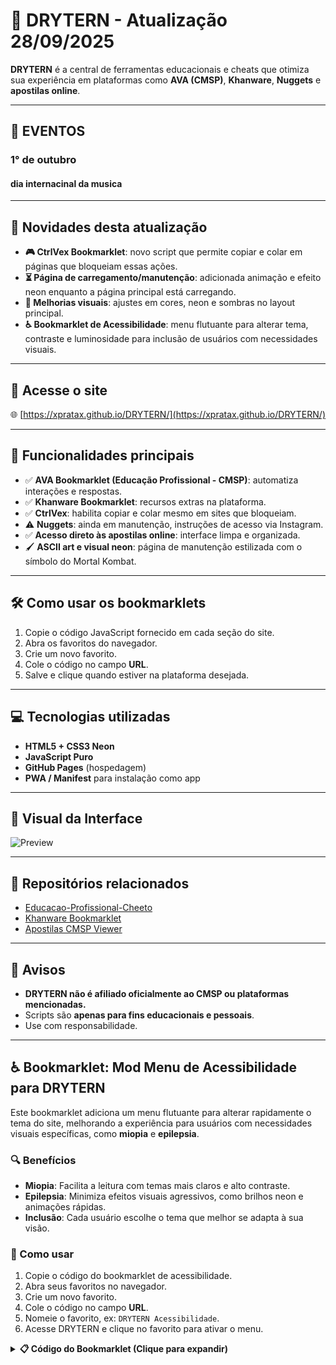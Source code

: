 # 🧠 DRYTERN - Atualização 28/09/2025

**DRYTERN** é a central de ferramentas educacionais e cheats que otimiza sua experiência em plataformas como **AVA (CMSP)**, **Khanware**, **Nuggets** e **apostilas online**.

---
## 📅 EVENTOS
### 1° de outubro
#### dia internacinal da musica
---
## 📅 Novidades desta atualização

- **🎮 CtrlVex Bookmarklet**: novo script que permite copiar e colar em páginas que bloqueiam essas ações.    
- **⏳ Página de carregamento/manutenção**: adicionada animação e efeito neon enquanto a página principal está carregando.  
- **🎨 Melhorias visuais**: ajustes em cores, neon e sombras no layout principal.  
- **♿ Bookmarklet de Acessibilidade**: menu flutuante para alterar tema, contraste e luminosidade para inclusão de usuários com necessidades visuais.

---

## 🔗 Acesse o site

🌐 [https://xpratax.github.io/DRYTERN/](https://xpratax.github.io/DRYTERN/)

---

## 🚀 Funcionalidades principais

- ✅ **AVA Bookmarklet (Educação Profissional - CMSP)**: automatiza interações e respostas.  
- ✅ **Khanware Bookmarklet**: recursos extras na plataforma.  
- ✅ **CtrlVex**: habilita copiar e colar mesmo em sites que bloqueiam.  
- ⚠️ **Nuggets**: ainda em manutenção, instruções de acesso via Instagram.  
- ✅ **Acesso direto às apostilas online**: interface limpa e organizada.  
- 🖌️ **ASCII art e visual neon**: página de manutenção estilizada com o símbolo do Mortal Kombat.

---

## 🛠️ Como usar os bookmarklets

1. Copie o código JavaScript fornecido em cada seção do site.  
2. Abra os favoritos do navegador.  
3. Crie um novo favorito.  
4. Cole o código no campo **URL**.  
5. Salve e clique quando estiver na plataforma desejada.

---

## 💻 Tecnologias utilizadas

- **HTML5 + CSS3 Neon**  
- **JavaScript Puro**  
- **GitHub Pages** (hospedagem)  
- **PWA / Manifest** para instalação como app  

---

## 📸 Visual da Interface

![Preview](https://i.postimg.cc/tYJvhCrJ/images.jpg)

---

## 📁 Repositórios relacionados

- [Educacao-Profissional-Cheeto](https://github.com/marcos10pc/Educacao-Profissional-Cheeto)  
- [Khanware Bookmarklet](https://github.com/Niximkk/Khanware)  
- [Apostilas CMSP Viewer](https://apostilas-cmsp.vercel.app/)  

---

## 📢 Avisos

- **DRYTERN não é afiliado oficialmente ao CMSP ou plataformas mencionadas.**  
- Scripts são **apenas para fins educacionais e pessoais**.  
- Use com responsabilidade.

---

## ♿ Bookmarklet: Mod Menu de Acessibilidade para DRYTERN

Este bookmarklet adiciona um menu flutuante para alterar rapidamente o tema do site, melhorando a experiência para usuários com necessidades visuais específicas, como **miopia** e **epilepsia**.

### 🔍 Benefícios

- **Miopia**: Facilita a leitura com temas mais claros e alto contraste.  
- **Epilepsia**: Minimiza efeitos visuais agressivos, como brilhos neon e animações rápidas.  
- **Inclusão**: Cada usuário escolhe o tema que melhor se adapta à sua visão.

### 📌 Como usar

1. Copie o código do bookmarklet de acessibilidade.  
2. Abra seus favoritos no navegador.  
3. Crie um novo favorito.  
4. Cole o código no campo **URL**.  
5. Nomeie o favorito, ex: `DRYTERN Acessibilidade`.  
6. Acesse DRYTERN e clique no favorito para ativar o menu.

<details>
<summary><strong>📋 Código do Bookmarklet (Clique para expandir)</strong></summary>

```javascript
javascript:(function(){
  if(document.getElementById('drytern-accessibility-menu')) return;

  const style = document.createElement('style');
  style.textContent = `
    #drytern-accessibility-menu {
      position: fixed;
      bottom: 20px;
      right: 20px;
      background: #222;
      color: #eee;
      border-radius: 10px;
      padding: 15px 20px;
      z-index: 99999;
      font-family: Arial, sans-serif;
      font-size: 14px;
      box-shadow: 0 0 12px rgba(0,0,0,0.7);
      user-select: none;
      max-width: 180px;
    }
    #drytern-accessibility-menu button {
      display: block;
      width: 100%;
      margin: 8px 0;
      padding: 8px 10px;
      border: none;
      border-radius: 6px;
      font-weight: bold;
      cursor: pointer;
      transition: background 0.3s ease;
    }
    #drytern-accessibility-menu button:hover {
      filter: brightness(1.2);
    }
    #drytern-accessibility-menu .light { background: #f0f0f0; color: #222; }
    #drytern-accessibility-menu .dark { background: #121212; color: #eee; }
    #drytern-accessibility-menu .high-contrast { background: #000; color: #ff0; border: 2px solid #ff0; }
    #drytern-accessibility-menu .low-brightness { background: #111; color: #ccc; }
    #drytern-accessibility-menu .reset { background: #555; color: #eee; }
    #accessibility-toggle {
      position: fixed;
      bottom: 20px;
      right: 20px;
      z-index: 99998;
      background: #222;
      color: #eee;
      border: none;
      border-radius: 50px;
      padding: 10px 16px;
      font-weight: bold;
      cursor: pointer;
      box-shadow: 0 0 10px rgba(0,0,0,0.6);
      user-select: none;
    }
  `;
  document.head.appendChild(style);

  const toggle = document.createElement('button');
  toggle.id = 'accessibility-toggle';
  toggle.textContent = '♿ Acessibilidade';
  document.body.appendChild(toggle);

  const menu = document.createElement('div');
  menu.id = 'drytern-accessibility-menu';
  menu.style.display = 'none';
  menu.innerHTML = `
    <button class="light" title="Tema Claro">🌞 Tema Claro</button>
    <button class="dark" title="Tema Escuro">🌑 Tema Escuro</button>
    <button class="high-contrast" title="Alto Contraste">⚡ Alto Contraste</button>
    <button class="low-brightness" title="Baixa Luminosidade">🌙 Baixa Luminosidade</button>
    <button class="reset" title="Voltar ao tema original">🔄 Resetar Tema</button>
  `;
  document.body.appendChild(menu);

  toggle.onclick = () => { menu.style.display = (menu.style.display === 'none') ? 'block' : 'none'; };

  menu.querySelector('.light').onclick = () => { document.body.style.background = '#f9f9f9'; document.body.style.color = '#222'; clearCustomStyles(); };
  menu.querySelector('.dark').onclick = () => { document.body.style.background = '#121212'; document.body.style.color = '#eee'; clearCustomStyles(); };
  menu.querySelector('.high-contrast').onclick = () => { document.body.style.background = '#000'; document.body.style.color = '#ff0'; clearCustomStyles(); document.querySelectorAll('*').forEach(el => { el.style.borderColor = '#ff0'; el.style.borderStyle = 'solid'; el.style.borderWidth = '1px'; el.style.backgroundColor = 'transparent'; el.style.color = '#ff0'; }); };
  menu.querySelector('.low-brightness').onclick = () => { document.body.style.background = '#111'; document.body.style.color = '#ccc'; clearCustomStyles(); document.querySelectorAll('*').forEach(el => { el.style.textShadow = 'none'; el.style.boxShadow = 'none'; el.style.filter = 'none'; el.style.backgroundColor = 'transparent'; }); };
  menu.querySelector('.reset').onclick = () => { location.reload(); };

  function clearCustomStyles() {
    document.querySelectorAll('*').forEach(el => { el.style.border = ''; el.style.borderColor = ''; el.style.borderStyle = ''; el.style.borderWidth = ''; el.style.backgroundColor = ''; el.style.color = ''; el.style.textShadow = ''; el.style.boxShadow = ''; el.style.filter = ''; });
  }
})();


